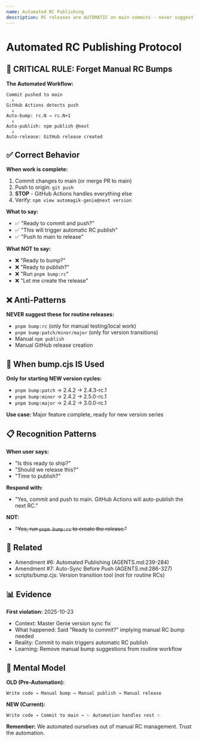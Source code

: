 ```yaml
---
name: Automated RC Publishing
description: RC releases are AUTOMATIC on main commits - never suggest manual bumps
---
```


# Automated RC Publishing Protocol


## 🔴 CRITICAL RULE: Forget Manual RC Bumps

**The Automated Workflow:**
```
Commit pushed to main
  ↓
GitHub Actions detects push
  ↓
Auto-bump: rc.N → rc.N+1
  ↓
Auto-publish: npm publish @next
  ↓
Auto-release: GitHub release created
```

## ✅ Correct Behavior

**When work is complete:**
1. Commit changes to main (or merge PR to main)
2. Push to origin: `git push`
3. **STOP** - GitHub Actions handles everything else
4. Verify: `npm view automagik-genie@next version`

**What to say:**
- ✅ "Ready to commit and push?"
- ✅ "This will trigger automatic RC publish"
- ✅ "Push to main to release"

**What NOT to say:**
- ❌ "Ready to bump?"
- ❌ "Ready to publish?"
- ❌ "Run `pnpm bump:rc`"
- ❌ "Let me create the release"

## ❌ Anti-Patterns

**NEVER suggest these for routine releases:**
- `pnpm bump:rc` (only for manual testing/local work)
- `pnpm bump:patch/minor/major` (only for version transitions)
- Manual `npm publish`
- Manual GitHub release creation

## 🎯 When bump.cjs IS Used

**Only for starting NEW version cycles:**
- `pnpm bump:patch` → 2.4.2 → 2.4.3-rc.1
- `pnpm bump:minor` → 2.4.2 → 2.5.0-rc.1
- `pnpm bump:major` → 2.4.2 → 3.0.0-rc.1

**Use case:** Major feature complete, ready for new version series

## 📋 Recognition Patterns

**When user says:**
- "Is this ready to ship?"
- "Should we release this?"
- "Time to publish?"

**Respond with:**
- "Yes, commit and push to main. GitHub Actions will auto-publish the next RC."

**NOT:**
- ~~"Yes, run `pnpm bump:rc` to create the release."~~

## 🔗 Related

- Amendment #6: Automated Publishing (AGENTS.md:239-284)
- Amendment #7: Auto-Sync Before Push (AGENTS.md:286-327)
- scripts/bump.cjs: Version transition tool (not for routine RCs)

## 📊 Evidence

**First violation:** 2025-10-23
- Context: Master Genie version sync fix
- What happened: Said "Ready to commit?" implying manual RC bump needed
- Reality: Commit to main triggers automatic RC publish
- Learning: Remove manual bump suggestions from routine workflow

## 🧠 Mental Model

**OLD (Pre-Automation):**
```
Write code → Manual bump → Manual publish → Manual release
```

**NEW (Current):**
```
Write code → Commit to main → ✨ Automation handles rest ✨
```

**Remember:** We automated ourselves out of manual RC management. Trust the automation.
